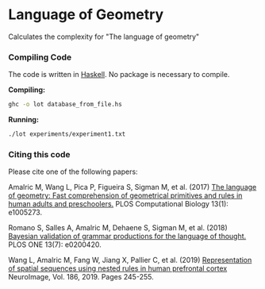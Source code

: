 # Language of Geometry

Calculates the complexity for "The language of geometry"

### Compiling Code
The code is written in [Haskell](https://www.haskell.org/downloads). No package is necessary to compile. 

**Compiling:**
```sh
ghc -o lot database_from_file.hs
```

**Running:**
```sh
./lot experiments/experiment1.txt
```

### Citing this code
Please cite one of the following papers:

Amalric M, Wang L, Pica P, Figueira S, Sigman M, et al. (2017) [The language of geometry: Fast comprehension of geometrical primitives and rules in human adults and preschoolers.](https://doi.org/10.1371/journal.pcbi.1005273) PLOS Computational Biology 13(1): e1005273. 

Romano S, Salles A, Amalric M, Dehaene S, Sigman M, et al. (2018) [Bayesian validation of grammar productions for the language of thought.](https://doi.org/10.1371/journal.pone.0200420) PLOS ONE 13(7): e0200420.

Wang L, Amalric M, Fang W, Jiang X, Pallier C, et al. (2019) [Representation of spatial sequences using nested rules in human prefrontal cortex](https://doi.org/10.1016/j.neuroimage.2018.10.061) NeuroImage, Vol. 186, 2019. Pages 245-255.

